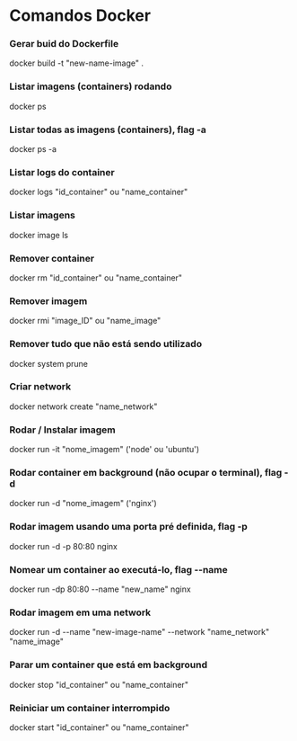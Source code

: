 # Comandos Docker

<!-- BUILD -->

### Gerar buid do Dockerfile
docker build -t "new-name-image" .

<!-- LISTAR -->

### Listar imagens (containers) rodando
docker ps

### Listar todas as imagens (containers), flag -a
docker ps -a

### Listar logs do container
docker logs "id_container" ou "name_container"

### Listar imagens
docker image ls

<!-- REMOVER -->

### Remover container
docker rm "id_container" ou "name_container"

### Remover imagem
docker rmi "image_ID" ou "name_image"

### Remover tudo que não está sendo utilizado
docker system prune

<!-- CRIAR -->

### Criar network
docker network create "name_network"

<!-- RODAR -->

### Rodar / Instalar imagem
docker run -it "nome_imagem" ('node' ou 'ubuntu')

### Rodar container em background (não ocupar o terminal), flag -d
docker run -d "nome_imagem" ('nginx')

### Rodar imagem usando uma porta pré definida, flag -p
docker run -d -p 80:80 nginx

### Nomear um container ao executá-lo, flag --name
docker run -dp 80:80 --name "new_name" nginx

### Rodar imagem em uma network
docker run -d --name "new-image-name" --network "name_network" "name_image"

<!-- PARAR EXECUÇÃO -->

### Parar um container que está em background
docker stop "id_container" ou "name_container"

<!-- REINICIAR EXECUÇÃO -->

### Reiniciar um container interrompido
docker start "id_container" ou "name_container"